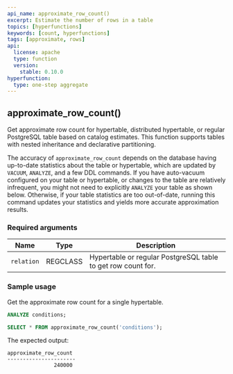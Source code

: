 ```yaml
---
api_name: approximate_row_count()
excerpt: Estimate the number of rows in a table
topics: [hyperfunctions]
keywords: [count, hyperfunctions]
tags: [approximate, rows]
api:
  license: apache
  type: function
  version:
    stable: 0.10.0
hyperfunction:
  type: one-step aggregate
---
```


## approximate_row_count()

Get approximate row count for hypertable, distributed hypertable, or regular PostgreSQL table based on catalog estimates.
This function supports tables with nested inheritance and declarative partitioning.

The accuracy of `approximate_row_count` depends on the database having up-to-date statistics about the table or hypertable, which are updated by `VACUUM`, `ANALYZE`, and a few DDL commands. If you have auto-vacuum configured on your table or hypertable, or changes to the table are relatively infrequent, you might not need to explicitly `ANALYZE` your table as shown below. Otherwise, if your table statistics are too out-of-date, running this command updates your statistics and yields more accurate approximation results.

### Required arguments

|Name|Type|Description|
|---|---|---|
| `relation` | REGCLASS | Hypertable or regular PostgreSQL table to get row count for. |

### Sample usage

Get the approximate row count for a single hypertable.

```sql
ANALYZE conditions;

SELECT * FROM approximate_row_count('conditions');
```

The expected output:

```
approximate_row_count
----------------------
               240000
```
